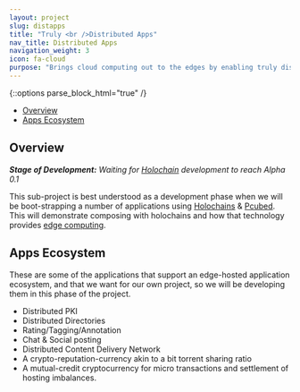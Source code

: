 ```yaml
---
layout: project
slug: distapps
title: "Truly <br />Distributed Apps"
nav_title: Distributed Apps
navigation_weight: 3
icon: fa-cloud
purpose: "Brings cloud computing out to the edges by enabling truly distributed applications and hosting: on laptops, phones, routers, devices, as well as servers."
---
```

{::options parse_block_html="true" /}
<div class="toc col-lg-2 col-md-2">

<!-- TOC START min:1 max:3 link:true update:true -->
  - [Overview](#overview)
  - [Apps Ecosystem](#apps-ecosystem)

<!-- TOC END -->
</div>

## Overview
<em>**Stage of Development:** Waiting for [Holochain](/projects/holochain) development to reach Alpha 0.1 </em>

This sub-project is best understood as a development phase when we will be boot-strapping a number of applications using [Holochains](/projects/holochain) & [Pcubed](/projects/pcubed).  This will demonstrate composing with holochains and how that technology provides [edge computing](https://en.wikipedia.org/wiki/Edge_computing).

## Apps Ecosystem
These are some of the applications that support an edge-hosted application ecosystem, and that we want for our own project, so we will be developing them in this phase of the project.

- Distributed PKI
- Distributed Directories
- Rating/Tagging/Annotation
- Chat & Social posting
- Distributed Content Delivery Network
- A crypto-reputation-currency akin to a bit torrent sharing ratio
- A mutual-credit cryptocurrency for micro transactions and settlement of hosting imbalances.
